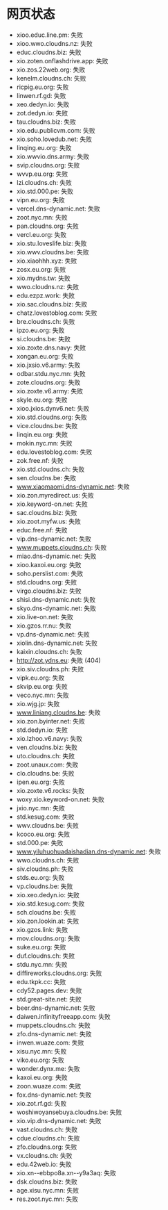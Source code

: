 # 网页状态
- xioo.educ.line.pm: 失败
- xioo.wwo.cloudns.nz: 失败
- educ.cloudns.biz: 失败
- xio.zoten.onflashdrive.app: 失败
- xio.zos.22web.org: 失败
- kenelm.cloudns.ch: 失败
- ricpig.eu.org: 失败
- linwen.rf.gd: 失败
- xeo.dedyn.io: 失败
- zot.dedyn.io: 失败
- tau.cloudns.biz: 失败
- xio.edu.publicvm.com: 失败
- xio.soho.lovedub.net: 失败
- linqing.eu.org: 失败
- xio.wwvio.dns.army: 失败
- svip.cloudns.org: 失败
- wvvp.eu.org: 失败
- lzi.cloudns.ch: 失败
- xio.std.000.pe: 失败
- vipn.eu.org: 失败
- vercel.dns-dynamic.net: 失败
- zoot.nyc.mn: 失败
- pan.cloudns.org: 失败
- vercl.eu.org: 失败
- xio.stu.loveslife.biz: 失败
- xio.wwv.cloudns.be: 失败
- xio.xiaohhh.xyz: 失败
- zosx.eu.org: 失败
- xio.mydns.tw: 失败
- wwo.cloudns.nz: 失败
- edu.ezpz.work: 失败
- xio.sac.cloudns.biz: 失败
- chatz.lovestoblog.com: 失败
- bre.cloudns.ch: 失败
- ipzo.eu.org: 失败
- si.cloudns.be: 失败
- xio.zoxte.dns.navy: 失败
- xongan.eu.org: 失败
- xio.jxsio.v6.army: 失败
- odbar.stdu.nyc.mn: 失败
- zote.cloudns.org: 失败
- xio.zoxte.v6.army: 失败
- skyle.eu.org: 失败
- xioo.jxios.dynv6.net: 失败
- xio.std.cloudns.org: 失败
- vice.cloudns.be: 失败
- linqin.eu.org: 失败
- mokin.nyc.mn: 失败
- edu.lovestoblog.com: 失败
- zok.free.nf: 失败
- xio.std.cloudns.ch: 失败
- sen.cloudns.be: 失败
- www.xiaomaomi.dns-dynamic.net: 失败
- xio.zon.myredirect.us: 失败
- xio.keyword-on.net: 失败
- sac.cloudns.biz: 失败
- xio.zoot.myfw.us: 失败
- educ.free.nf: 失败
- vip.dns-dynamic.net: 失败
- www.muppets.cloudns.ch: 失败
- miao.dns-dynamic.net: 失败
- xioo.kaxoi.eu.org: 失败
- soho.perslist.com: 失败
- std.cloudns.org: 失败
- virgo.cloudns.biz: 失败
- shisi.dns-dynamic.net: 失败
- skyo.dns-dynamic.net: 失败
- xio.live-on.net: 失败
- xio.gzos.rr.nu: 失败
- vp.dns-dynamic.net: 失败
- xiolin.dns-dynamic.net: 失败
- kaixin.cloudns.ch: 失败
- http://zot.ydns.eu: 失败 (404)
- xio.siv.cloudns.ph: 失败
- vipk.eu.org: 失败
- skvip.eu.org: 失败
- veco.nyc.mn: 失败
- xio.wjg.jp: 失败
- www.liniang.cloudns.be: 失败
- xio.zon.byinter.net: 失败
- std.dedyn.io: 失败
- xio.lzhoo.v6.navy: 失败
- ven.cloudns.biz: 失败
- uto.cloudns.ch: 失败
- zoot.unaux.com: 失败
- clo.cloudns.be: 失败
- ipen.eu.org: 失败
- xio.zoxte.v6.rocks: 失败
- woxy.xio.keyword-on.net: 失败
- jxio.nyc.mn: 失败
- std.kesug.com: 失败
- wwv.cloudns.be: 失败
- kcoco.eu.org: 失败
- std.000.pe: 失败
- www.yiluhuohuadaishadian.dns-dynamic.net: 失败
- wwo.cloudns.ch: 失败
- siv.cloudns.ph: 失败
- stds.eu.org: 失败
- vp.cloudns.be: 失败
- xio.xeo.dedyn.io: 失败
- xio.std.kesug.com: 失败
- sch.cloudns.be: 失败
- xio.zon.lookin.at: 失败
- xio.gzos.link: 失败
- mov.cloudns.org: 失败
- suke.eu.org: 失败
- duf.cloudns.ch: 失败
- stdu.nyc.mn: 失败
- diffireworks.cloudns.org: 失败
- edu.tkpk.cc: 失败
- cdy52.pages.dev: 失败
- std.great-site.net: 失败
- beer.dns-dynamic.net: 失败
- daiwen.infinityfreeapp.com: 失败
- muppets.cloudns.ch: 失败
- zfo.dns-dynamic.net: 失败
- inwen.wuaze.com: 失败
- xisu.nyc.mn: 失败
- viko.eu.org: 失败
- wonder.dynx.me: 失败
- kaxoi.eu.org: 失败
- zoon.wuaze.com: 失败
- fox.dns-dynamic.net: 失败
- xio.zot.rf.gd: 失败
- woshiwoyansebuya.cloudns.be: 失败
- xio.vip.dns-dynamic.net: 失败
- vast.cloudns.ch: 失败
- cdue.cloudns.ch: 失败
- zfo.cloudns.org: 失败
- vx.cloudns.ch: 失败
- edu.42web.io: 失败
- xio.xn--ebbpo8a.xn--y9a3aq: 失败
- dsk.cloudns.biz: 失败
- age.xisu.nyc.mn: 失败
- res.zoot.nyc.mn: 失败
